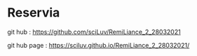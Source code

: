 # Reservia
git hub : https://github.com/sciLuv/RemiLiance_2_28032021

git hub page : https://sciluv.github.io/RemiLiance_2_28032021/
